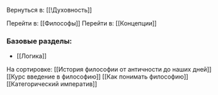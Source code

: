 Вернуться в: [[!Духовность]]

Перейти в: [[Философы]]
Перейти в: [[Концепции]]


### Базовые разделы:
- [[Логика]]

На сортировке:
[[История философии от античности до наших дней]]
[[Курс введение в философию]]
[[Как понимать философию]]
[[Категорический императив]]

